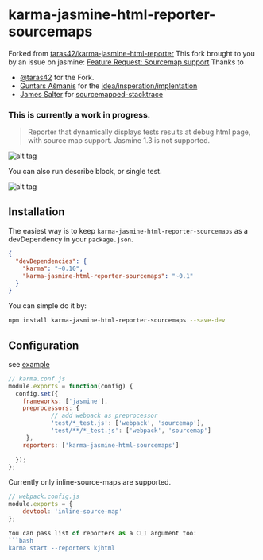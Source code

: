 # karma-jasmine-html-reporter-sourcemaps
Forked from [taras42/karma-jasmine-html-reporter](https://github.com/taras42/karma-jasmine-html-reporter)
This fork brought to you by an issue on jasmine: [Feature Request: Sourcemap support](https://github.com/jasmine/jasmine/issues/491)
Thanks to 
* [@taras42](https://github.com/taras42) for the Fork. 
* [Guntars Ašmanis](https://gist.github.com/guncha) for the [idea/insperation/implentation](https://gist.github.com/guncha/f45ceef6d483c384290a)
* [James Salter](https://github.com/novocaine) for [sourcemapped-stacktrace](https://github.com/novocaine/sourcemapped-stacktrace)

### This is currently a work in progress.

> Reporter that dynamically displays tests results at debug.html page, with source map support.
> Jasmine 1.3 is not supported.

![alt tag](https://raw.github.com/taras42/karma-jasmine-html-reporter/master/screenshots/reporter_1.png)

You can also run describe block, or single test.

![alt tag](https://raw.github.com/taras42/karma-jasmine-html-reporter/master/screenshots/reporter_2.png)

## Installation

The easiest way is to keep `karma-jasmine-html-reporter-sourcemaps` as a devDependency in your `package.json`.
```json
{
  "devDependencies": {
    "karma": "~0.10",
    "karma-jasmine-html-reporter-sourcemaps": "~0.1"
  }
}
```

You can simple do it by:
```bash
npm install karma-jasmine-html-reporter-sourcemaps --save-dev
```

## Configuration
see [example](https://github.com/kshanafelt/karma-jasmine-html-reporter-sourcemaps-example/tree/release/inline-sourcemap)

```js
// karma.conf.js
module.exports = function(config) {
  config.set({
    frameworks: ['jasmine'],
    preprocessors: {
            // add webpack as preprocessor
            'test/*_test.js': ['webpack', 'sourcemap'],
            'test/**/*_test.js': ['webpack', 'sourcemap']
     },
    reporters: ['karma-jasmine-html-sourcemaps']

  });
};
```
Currently only inline-source-maps are supported.

```js
// webpack.config.js
module.exports = { 
    devtool: 'inline-source-map' 
};

You can pass list of reporters as a CLI argument too:
```bash
karma start --reporters kjhtml
```
